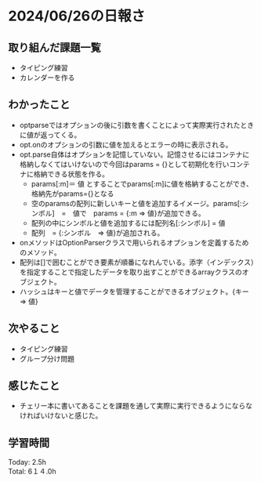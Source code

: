 # 2024/06/26の日報さ
## 取り組んだ課題一覧
* タイピング練習
*  カレンダーを作る
## わかったこと
* optparseではオプションの後に引数を書くことによって実際実行されたときに値が返ってくる。
* opt.onのオプションの引数に値を加えるとエラーの時に表示される。
* opt.parse自体はオプションを記憶していない。記憶させるにはコンテナに格納しなくてはいけないので今回はparams = {}として初期化を行いコンテナに格納できる状態を作る。
  *  params[:m]＝ 値 とすることでparams[:m]に値を格納することができ、格納先がparams={}となる
  * 空のparamsの配列に新しいキーと値を追加するイメージ。params[:シンボル]　=　値で　params = {:m => 値}が追加できる。
  * 配列の中にシンボルと値を追加するには配列名[:シンボル] = 値
  * 配列　= {:シンボル　=> 値}が追加される。
*  onメソッドはOptionParserクラスで用いられるオプションを定義するためのメソッド。
*  配列は[]で囲むことができ要素が順番になれんでいる。添字（インデックス）を指定することで指定したデータを取り出すことができるarrayクラスのオブジェクト。
*  ハッシュはキーと値でデータを管理することができるオブジェクト。{キー => 値}
## 次やること
* タイピング練習
* グループ分け問題
## 感じたこと
* チェリー本に書いてあることを課題を通して実際に実行できるようにならなければいけないと感じた。
## 学習時間
Today: 2.5h<br>
Total: 6１４.0h